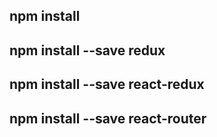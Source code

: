 ## npm install
## npm install --save redux
## npm install --save react-redux
## npm install --save react-router


